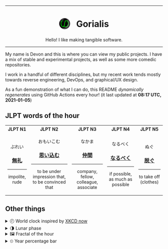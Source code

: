 ***

<h1 align="center">
<sub>
    <img src="readme/resources/avatar.png" height="36">
</sub>
&nbsp;
Gorialis
</h1>
<p align="center">
Hello! I like making tangible software.
</p>

***

My name is Devon and this is where you can view my public projects. I have a mix of stable and experimental projects, as well as some more comedic repositories.

I work in a handful of different disciplines, but my recent work tends mostly towards reverse engineering, DevOps, and graphical/UX design.

As a fun demonstration of what I can do, this README *dynamically regenerates* using GitHub Actions every hour! (it last updated at **08:17 UTC, 2021-01-05**)

<h2>JLPT words of the hour</h2>
<table>
    <tr>
        <th>JLPT N1</th>
        <th>JLPT N2</th>
        <th>JLPT N3</th>
        <th>JLPT N4</th>
        <th>JLPT N5</th>
    </tr>
    <tr>
        <td>
            <p align="center">ぶれい</p>
            <h3 align="center"><b><a href="https://jisho.org/search/%E7%84%A1%E7%A4%BC">無礼</a></b></h3>
            <hr>
            <p align="center">impolite,<wbr> rude</p>
        </td>
        <td>
            <p align="center">おもいこむ</p>
            <h3 align="center"><b><a href="https://jisho.org/search/%E6%80%9D%E3%81%84%E8%BE%BC%E3%82%80">思い込む</a></b></h3>
            <hr>
            <p align="center">to be under impression that,<wbr> to be convinced that</p>
        </td>
        <td>
            <p align="center">なかま</p>
            <h3 align="center"><b><a href="https://jisho.org/search/%E4%BB%B2%E9%96%93">仲間</a></b></h3>
            <hr>
            <p align="center">company,<wbr> fellow,<wbr> colleague,<wbr> associate</p>
        </td>
        <td>
            <p align="center">なるべく</p>
            <h3 align="center"><b><a href="https://jisho.org/search/%E3%81%AA%E3%82%8B%E3%81%B9%E3%81%8F">なるべく</a></b></h3>
            <hr>
            <p align="center">if possible,<wbr> as much as possible</p>
        </td>
        <td>
            <p align="center">ぬぐ</p>
            <h3 align="center"><b><a href="https://jisho.org/search/%E8%84%B1%E3%81%90">脱ぐ</a></b></h3>
            <hr>
            <p align="center">to take off (clothes)</p>
        </td>
    </tr>
</table>

<h2>Other things</h2>
<details>
<summary>🕗  World clock inspired by <a href="https://xkcd.com/now">XKCD now</a></summary>

> <img src="generated/now.png" width="512">

</details>
<details>
<summary>🌗 Lunar phase</summary>

The moon is approximately 75.41% through its phase (Last Quarter).

</details>
<details>
<summary>&#x1f5bc; Fractal of the hour</summary>

> <img src="generated/fractal.png" width="512">

</details>
<details>
<summary>&#x23f2; Year percentage bar</summary>
<pre><code>2021 [▁▁▁▁▁▁▁▁▁▁▁▁▁▁▁▁▁▁▁▁] 1.19%</code></pre>
</details>
